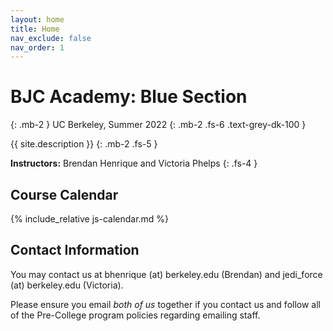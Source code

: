 ```yaml
---
layout: home
title: Home
nav_exclude: false
nav_order: 1
---
```


# **BJC Academy: Blue Section**
{: .mb-2 }
UC Berkeley, Summer 2022
{: .mb-2 .fs-6 .text-grey-dk-100 }

{{ site.description }}
{: .mb-2 .fs-5 }

**Instructors:** Brendan Henrique and Victoria Phelps
{: .fs-4 }

## Course Calendar

{% include_relative js-calendar.md %}

## Contact Information
You may contact us at bhenrique (at) berkeley.edu (Brendan) and jedi_force (at) berkeley.edu (Victoria).

Please ensure you email *both of us* together if you contact us and follow all of the Pre-College program policies regarding emailing staff.